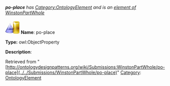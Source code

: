 ___po-place__ has [Category:OntologyElement](../../Category/OntologyElement "Category:OntologyElement") and is an [element of](../../Property/ElementOf "Property:ElementOf") [WinstonPartWhole](../../Submissions/WinstonPartWhole "Submissions:WinstonPartWhole")_


  




[![ObjectProperty](../../images/thumb/c/c3/ObjectProperty.gif/45px-ObjectProperty.gif)](../../Image/ObjectProperty.gif "ObjectProperty")
__Name__: po-place 


__Type:__ owl:ObjectProperty 


__Description__: 





Retrieved from "[http://ontologydesignpatterns.org/wiki/Submissions:WinstonPartWhole/po-place](../../Submissions/WinstonPartWhole/po-place)"
 [Category](http://ontologydesignpatterns.org/wiki/Special:Categories "Special:Categories"): [OntologyElement](../../Category/OntologyElement "Category:OntologyElement")